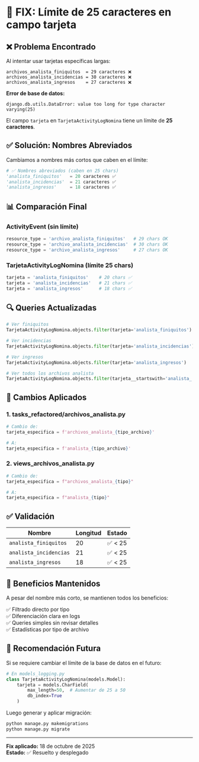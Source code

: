 # 🔧 FIX: Límite de 25 caracteres en campo tarjeta

## ❌ Problema Encontrado

Al intentar usar tarjetas específicas largas:
```
archivos_analista_finiquitos  = 29 caracteres ❌
archivos_analista_incidencias = 30 caracteres ❌
archivos_analista_ingresos    = 27 caracteres ❌
```

**Error de base de datos:**
```
django.db.utils.DataError: value too long for type character varying(25)
```

El campo `tarjeta` en `TarjetaActivityLogNomina` tiene un límite de **25 caracteres**.

## ✅ Solución: Nombres Abreviados

Cambiamos a nombres más cortos que caben en el límite:

```python
# ✅ Nombres abreviados (caben en 25 chars)
'analista_finiquitos'   = 20 caracteres ✅
'analista_incidencias'  = 21 caracteres ✅
'analista_ingresos'     = 18 caracteres ✅
```

## 📊 Comparación Final

### ActivityEvent (sin límite)
```python
resource_type = 'archivo_analista_finiquitos'   # 29 chars OK
resource_type = 'archivo_analista_incidencias'  # 30 chars OK
resource_type = 'archivo_analista_ingresos'     # 27 chars OK
```

### TarjetaActivityLogNomina (límite 25 chars)
```python
tarjeta = 'analista_finiquitos'    # 20 chars ✅
tarjeta = 'analista_incidencias'   # 21 chars ✅
tarjeta = 'analista_ingresos'      # 18 chars ✅
```

## 🔍 Queries Actualizadas

```python
# Ver finiquitos
TarjetaActivityLogNomina.objects.filter(tarjeta='analista_finiquitos')

# Ver incidencias
TarjetaActivityLogNomina.objects.filter(tarjeta='analista_incidencias')

# Ver ingresos
TarjetaActivityLogNomina.objects.filter(tarjeta='analista_ingresos')

# Ver todos los archivos analista
TarjetaActivityLogNomina.objects.filter(tarjeta__startswith='analista_')
```

## 📝 Cambios Aplicados

### 1. tasks_refactored/archivos_analista.py
```python
# Cambio de:
tarjeta_especifica = f'archivos_analista_{tipo_archivo}'

# A:
tarjeta_especifica = f'analista_{tipo_archivo}'
```

### 2. views_archivos_analista.py
```python
# Cambio de:
tarjeta_especifica = f"archivos_analista_{tipo}"

# A:
tarjeta_especifica = f"analista_{tipo}"
```

## ✅ Validación

| Nombre | Longitud | Estado |
|--------|----------|--------|
| `analista_finiquitos` | 20 | ✅ < 25 |
| `analista_incidencias` | 21 | ✅ < 25 |
| `analista_ingresos` | 18 | ✅ < 25 |

## 🎯 Beneficios Mantenidos

A pesar del nombre más corto, se mantienen todos los beneficios:

✅ Filtrado directo por tipo  
✅ Diferenciación clara en logs  
✅ Queries simples sin revisar detalles  
✅ Estadísticas por tipo de archivo  

## 🔮 Recomendación Futura

Si se requiere cambiar el límite de la base de datos en el futuro:

```python
# En models_logging.py
class TarjetaActivityLogNomina(models.Model):
    tarjeta = models.CharField(
        max_length=50,  # Aumentar de 25 a 50
        db_index=True
    )
```

Luego generar y aplicar migración:
```bash
python manage.py makemigrations
python manage.py migrate
```

---

**Fix aplicado:** 18 de octubre de 2025  
**Estado:** ✅ Resuelto y desplegado
